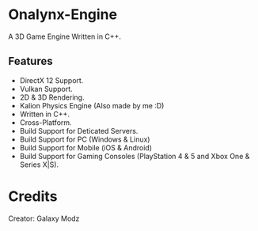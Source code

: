 # Onalynx-Engine
A 3D Game Engine Written in C++.

## Features
* DirectX 12 Support.
* Vulkan Support.
* 2D & 3D Rendering.
* Kalion Physics Engine (Also made by me :D)
* Written in C++.
* Cross-Platform.
* Build Support for Deticated Servers.
* Build Support for PC (Windows & Linux)
* Build Support for Mobile (iOS & Android)
* Build Support for Gaming Consoles (PlayStation 4 & 5 and Xbox One & Series X|S).

# Credits
Creator: Galaxy Modz
